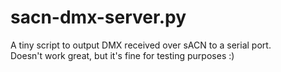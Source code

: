 # sacn-dmx-server.py
A tiny script to output DMX received over sACN to a serial port.  
Doesn't work great, but it's fine for testing purposes :)

